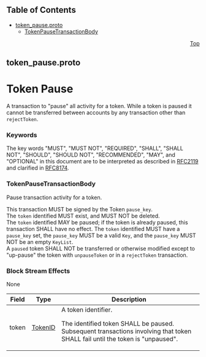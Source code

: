 ## Table of Contents

- [token_pause.proto](#token_pause-proto)
    - [TokenPauseTransactionBody](#proto-TokenPauseTransactionBody)
  



<a name="token_pause-proto"></a>
<p align="right"><a href="#top">Top</a></p>

## token_pause.proto
# Token Pause
A transaction to "pause" all activity for a token. While a token is paused
it cannot be transferred between accounts by any transaction other than
`rejectToken`.

### Keywords
The key words "MUST", "MUST NOT", "REQUIRED", "SHALL", "SHALL NOT",
"SHOULD", "SHOULD NOT", "RECOMMENDED", "MAY", and "OPTIONAL" in this
document are to be interpreted as described in
[RFC2119](https://www.ietf.org/rfc/rfc2119) and clarified in
[RFC8174](https://www.ietf.org/rfc/rfc8174).


<a name="proto-TokenPauseTransactionBody"></a>

### TokenPauseTransactionBody
Pause transaction activity for a token.

This transaction MUST be signed by the Token `pause_key`.<br/>
The `token` identified MUST exist, and MUST NOT be deleted.<br/>
The `token` identified MAY be paused; if the token is already paused,
this transaction SHALL have no effect.
The `token` identified MUST have a `pause_key` set, the `pause_key` MUST be
a valid `Key`, and the `pause_key` MUST NOT be an empty `KeyList`.<br/>
A `paused` token SHALL NOT be transferred or otherwise modified except to
"up-pause" the token with `unpauseToken` or in a `rejectToken` transaction.

### Block Stream Effects
None


| Field | Type | Description |
| ----- | ---- | ----------- |
| token | [TokenID](#proto-TokenID) | A token identifier. <p> The identified token SHALL be paused. Subsequent transactions involving that token SHALL fail until the token is "unpaused". |





 <!-- end messages -->

 <!-- end enums -->

 <!-- end HasExtensions -->

 <!-- end services -->



